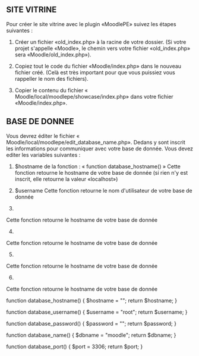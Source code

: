 ## SITE VITRINE

Pour créer le site vitrine avec le plugin «MoodlePE» suivez les étapes suivantes : 
1. Créer un fichier «old_index.php» à la racine de votre dossier. (Si votre projet s'appelle «Moodle», le chemin vers votre fichier «old_index.php» sera «Moodle/old_index.php»).

2. Copiez tout le code du fichier «Moodle/index.php» dans le nouveau fichier créé. (Celà est très important pour que vous puissiez vous rappeller le nom des fichiers).

3. Copier le contenu du fichier « Moodle/local/moodlepe/showcase/index.php» dans votre fichier     «Moodle/index.php».


## BASE DE DONNEE

Vous devrez éditer le fichier « Moodle/local/moodlepe/edit_database_name.php».
Dedans y sont inscrit les informations pour communiquer avec votre base de donnée. Vous devez editer les variables suivantes : 

1. $hostname de la fonction : « function database_hostname() »
Cette fonction retourne le hostname de votre base de donnée (si rien n'y est inscrit, elle retourne la valeur «localhost»)

2. $username
Cette fonction retourne le nom d'utilisateur de votre base de donnée

3. 
Cette fonction retourne le hostname de votre base de donnée

4. 
Cette fonction retourne le hostname de votre base de donnée

5. 
Cette fonction retourne le hostname de votre base de donnée

6. 
Cette fonction retourne le hostname de votre base de donnée




function database_hostname()
{
    $hostname = "";
    return $hostname;
}

function database_username()
{
    $username = "root";
    return $username;
}

function database_password()
{
    $password = "";
    return $password;
}

function database_name()
{
    $dbname = "moodle";
    return $dbname;
}

function database_port()
{
    $port = 3306;
    return $port;
}
